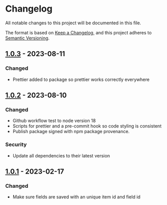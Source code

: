 # Changelog
All notable changes to this project will be documented in this file.

The format is based on [Keep a Changelog](https://keepachangelog.com/en/1.1.0/),
and this project adheres to [Semantic Versioning](https://semver.org/spec/v2.0.0.html).

## [1.0.3] - 2023-08-11
### Changed
- Prettier added to package so prettier works correctly everywhere

## [1.0.2] - 2023-08-10
### Changed
- Github workflow test to node version 18
- Scripts for prettier and a pre-commit hook so code styling is consistent
- Publish package signed with npm package provenance.
### Security
- Update all dependencies to their latest version

## [1.0.1] - 2023-02-17
### Changed
- Make sure fields are saved with an unique item id and field id

[1.0.3]: https://github.com/voorhoede/datocms-plugin-chat-gpt/compare/v1.0.2...v1.0.3
[1.0.2]: https://github.com/voorhoede/datocms-plugin-chat-gpt/compare/v1.0.1...v1.0.2
[1.0.1]: https://github.com/voorhoede/datocms-plugin-chat-gpt/compare/v1.0.0...v1.0.1
